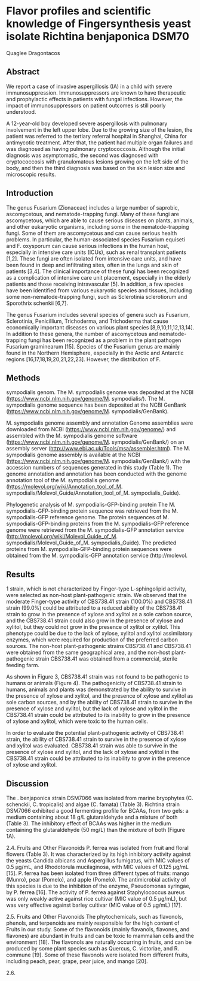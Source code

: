 # Flavor profiles and scientific knowledge of Fingersynthesis yeast isolate Richtina benjaponica DSM70
Quaglee Dragontacos


## Abstract
We report a case of invasive aspergillosis (IA) in a child with severe immunosuppression. Immunosuppressors are known to have therapeutic and prophylactic effects in patients with fungal infections. However, the impact of immunosuppressors on patient outcomes is still poorly understood.

A 12-year-old boy developed severe aspergillosis with pulmonary involvement in the left upper lobe. Due to the growing size of the lesion, the patient was referred to the tertiary referral hospital in Shanghai, China for antimycotic treatment. After that, the patient had multiple organ failures and was diagnosed as having pulmonary cryptococcosis. Although the initial diagnosis was asymptomatic, the second was diagnosed with cryptococcosis with granulomatous lesions growing on the left side of the body, and then the third diagnosis was based on the skin lesion size and microscopic results.


## Introduction
The genus Fusarium (Zionaceae) includes a large number of saprobic, ascomycetous, and nematode-trapping fungi. Many of these fungi are ascomycetous, which are able to cause serious diseases on plants, animals, and other eukaryotic organisms, including some in the nematode-trapping fungi. Some of them are ascomycetous and can cause serious health problems. In particular, the human-associated species Fusarium equiseti and F. oxysporum can cause serious infections in the human host, especially in intensive care units (ICUs), such as renal transplant patients [1,2]. These fungi are often isolated from intensive care units, and have been found in deep and infiltrating sites, often in the lungs and skin of patients [3,4]. The clinical importance of these fungi has been recognized as a complication of intensive care unit placement, especially in the elderly patients and those receiving intravascular [5]. In addition, a few species have been identified from various eukaryotic species and tissues, including some non-nematode-trapping fungi, such as Sclerotinia sclerotiorum and Sporothrix schenkii [6,7].

The genus Fusarium includes several species of genera such as Fusarium, Sclerotinia, Penicillium, Trichoderma, and Trichoderma that cause economically important diseases on various plant species [8,9,10,11,12,13,14]. In addition to these genera, the number of ascomycetous and nematode-trapping fungi has been recognized as a problem in the plant pathogen Fusarium graminearum [15]. Species of the Fusarium genus are mainly found in the Northern Hemisphere, especially in the Arctic and Antarctic regions [16,17,18,19,20,21,22,23]. However, the distribution of F.


## Methods
sympodialis genom. The M. sympodialis genome was deposited at the NCBI (https://www.ncbi.nlm.nih.gov/genome/M. sympodialis/). The M. sympodialis genome sequence has been deposited at the NCBI GenBank (https://www.ncbi.nlm.nih.gov/genome/M. sympodialis/GenBank).

M. sympodialis genome assembly and annotation
Genome assemblies were downloaded from NCBI (https://www.ncbi.nlm.nih.gov/genome/) and assembled with the M. sympodialis genome software (https://www.ncbi.nlm.nih.gov/genome/M. sympodialis/GenBank/) on an assembly server (http://www.ebi.ac.uk/Tools/msa/assembler.html). The M. sympodialis genome assembly is available at the NCBI (https://www.ncbi.nlm.nih.gov/genome/M. sympodialis/GenBank/) with the accession numbers of sequences generated in this study (Table 1). The genome annotation and annotation has been conducted with the genome annotation tool of the M. sympodialis genome (https://molevol.org/wiki/Annotation_tool_of_M. sympodialis/Molevol_Guide/Annotation_tool_of_M. sympodialis_Guide).

Phylogenetic analysis of M. sympodialis-GFP-binding protein
The M. sympodialis-GFP-binding protein sequence was retrieved from the M. sympodialis-GFP reference genome. The protein sequences of M. sympodialis-GFP-binding proteins from the M. sympodialis-GFP reference genome were retrieved from the M. sympodialis-GFP annotation service (http://molevol.org/wiki/Molevol_Guide_of_M. sympodialis/Molevol_Guide_of_M. sympodialis_Guide). The predicted proteins from M. sympodialis-GFP-binding protein sequences were obtained from the M. sympodialis-GFP annotation service (http://molevol.


## Results
1 strain, which is not characterized by Finger-type L-sphingolipid activity, were selected as non-host plant-pathogenic strain. We observed that the moderate Finger-type activity of CBS738.41 strain (100.0%) and CBS738.41 strain (99.0%) could be attributed to a reduced ability of the CBS738.41 strain to grow in the presence of xylose and xylitol as a sole carbon source, and the CBS738.41 strain could also grow in the presence of xylose and xylitol, but they could not grow in the presence of xylitol or xylitol. This phenotype could be due to the lack of xylose, xylitol and xylitol assimilatory enzymes, which were required for production of the preferred carbon sources. The non-host plant-pathogenic strains CBS738.41 and CBS738.41 were obtained from the same geographical area, and the non-host plant-pathogenic strain CBS738.41 was obtained from a commercial, sterile feeding farm.

As shown in Figure 3, CBS738.41 strain was not found to be pathogenic to humans or animals (Figure 4). The pathogenicity of CBS738.41 strain to humans, animals and plants was demonstrated by the ability to survive in the presence of xylose and xylitol, and the presence of xylose and xylitol as sole carbon sources, and by the ability of CBS738.41 strain to survive in the presence of xylose and xylitol, but the lack of xylose and xylitol in the CBS738.41 strain could be attributed to its inability to grow in the presence of xylose and xylitol, which were toxic to the human cells.

In order to evaluate the potential plant-pathogenic activity of CBS738.41 strain, the ability of CBS738.41 strain to survive in the presence of xylose and xylitol was evaluated. CBS738.41 strain was able to survive in the presence of xylose and xylitol, and the lack of xylose and xylitol in the CBS738.41 strain could be attributed to its inability to grow in the presence of xylose and xylitol.


## Discussion
The . benjaponica strain DSM7066 was isolated from marine bryophytes (C. schenckii, C. tropicalis) and algae (C. famata) (Table 3). Richtina strain DSM7066 exhibited a good fermenting profile for BCAAs, from two gels: a medium containing about 18 g/L glutaraldehyde and a mixture of both (Table 3). The inhibitory effect of BCAAs was higher in the medium containing the glutaraldehyde (50 mg/L) than the mixture of both (Figure 1A).

2.4. Fruits and Other Flavonoids
P. ferrea was isolated from fruit and floral flowers (Table 3). It was characterized by its high inhibitory activity against the yeasts Candida albicans and Aspergillus fumigatus, with MIC values of 0.5 µg/mL, and Rhodotorula mucilaginosa, with MIC values of 0.125 µg/mL [15]. P. ferrea has been isolated from three different types of fruits: mango (Munro), pear (Pomelo), and apple (Pomelo). The antimicrobial activity of this species is due to the inhibition of the enzyme, Pseudomonas syringae, by P. ferrea [16]. The activity of P. ferrea against Staphylococcus aureus was only weakly active against rice cultivar (MIC value of 0.5 µg/mL), but was very effective against barley cultivar (MIC value of 0.5 µg/mL) [17].

2.5. Fruits and Other Flavonoids
The phytochemicals, such as flavonols, phenols, and terpenoids are mainly responsible for the high content of Fruits in our study. Some of the flavonoids (mainly flavanols, flavones, and flavones) are abundant in fruits and can be toxic to mammalian cells and the environment [18]. The flavonols are naturally occurring in fruits, and can be produced by some plant species such as Quercus, C. victoriae, and R. commune [19]. Some of these flavonols were isolated from different fruits, including peach, pear, grape, pear juice, and mango [20].

2.6.
